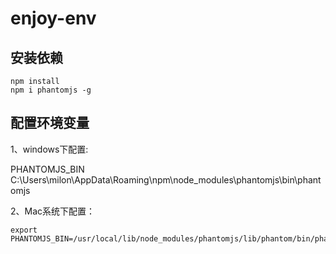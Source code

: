 
# enjoy-env

## 安装依赖

```
npm install
npm i phantomjs -g
```

## 配置环境变量

1、windows下配置:

PHANTOMJS_BIN  C:\Users\milon\AppData\Roaming\npm\node_modules\phantomjs\bin\phantomjs

2、Mac系统下配置：

```
export PHANTOMJS_BIN=/usr/local/lib/node_modules/phantomjs/lib/phantom/bin/phantomjs
```


